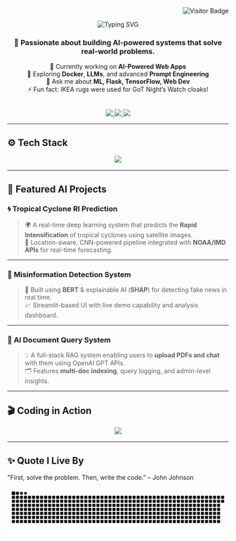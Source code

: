 <!-- Visitor Badge -->
<p align="right">
  <img src="https://visitor-badge.laobi.icu/badge?page_id=vishwab07.vishwab07" alt="Visitor Badge"/>
</p>

<!-- Heading & Intro Animation -->
<div align="center">

  <img src="https://readme-typing-svg.herokuapp.com?font=Fira+Code&size=30&duration=3000&pause=500&center=true&vCenter=true&width=500&height=60&lines=Hi+There+👋;I'm+Vishwa+B;AI+Engineer+%7C+Web+Developer" alt="Typing SVG" />

  <h3>🚀 Passionate about building AI-powered systems that solve real-world problems.</h3>

  <p>
    🔭 Currently working on <b>AI-Powered Web Apps</b> <br>
    🌱 Exploring <b>Docker</b>, <b>LLMs</b>, and advanced <b>Prompt Engineering</b> <br>
    💬 Ask me about <b>ML, Flask, TensorFlow, Web Dev</b> <br>
    ⚡ Fun fact: IKEA rugs were used for GoT Night’s Watch cloaks!
  </p>

  <br/>

  <!-- Social Links -->
  <a href="mailto:b.vishwa0786@gmail.com">
    <img src="https://img.shields.io/badge/Gmail-D14836?style=for-the-badge&logo=gmail&logoColor=white"/>
  </a>
  <a href="https://www.linkedin.com/in/vishwa-b-016476353/">
    <img src="https://img.shields.io/badge/LinkedIn-0A66C2?style=for-the-badge&logo=linkedin&logoColor=white"/>
  </a>
  <a href="https://drive.google.com/file/d/1v9Sg7deXTFLNgdP9Ua_ZXVFDMdZycJeE/view">
    <img src="https://img.shields.io/badge/Resume-FF6F00?style=for-the-badge&logo=readthedocs&logoColor=white"/>
  </a>

</div>

---

## ⚙️ Tech Stack

<div align="center">
  <img src="https://skillicons.dev/icons?i=python,tensorflow,pytorch,flask,react,docker,nodejs,html,css,js,mongodb,git,vscode,figma" />
</div>

---

## 🚀 Featured AI Projects

### 🌀 **Tropical Cyclone RI Prediction**
> 🌍 A real-time deep learning system that predicts the **Rapid Intensification** of tropical cyclones using satellite images.  
> 📡 Location-aware, CNN-powered pipeline integrated with **NOAA/IMD APIs** for real-time forecasting.

---

### 📰 **Misinformation Detection System**
> 🤖 Built using **BERT** & explainable AI (**SHAP**) for detecting fake news in real time.  
> 📈 Streamlit-based UI with live demo capability and analysis dashboard.

---

### 📄 **AI Document Query System**
> 💡 A full-stack RAG system enabling users to **upload PDFs and chat** with them using OpenAI GPT APIs.  
> 🗂️ Features **multi-doc indexing**, query logging, and admin-level insights.

---

## 🎬 Coding in Action

<p align="center">
  <img src="https://media.giphy.com/media/v1.Y2lkPWVjZjA1ZTQ3enVlY2l5cTJxOW8zaXllbnVmd3NwazIyb2V3bmdoNHJoazVldDd6YiZlcD12MV9naWZzX3NlYXJjaCZjdD1n/H03PuVdwREB21ANkLX/giphy.gif" />
  <br/>
</p>

---

## ✨ Quote I Live By

 "First, solve the problem. Then, write the code." – John Johnson



![snake gif](https://github.com/victorvishwa/victorvishwa/blob/output/github-snake-dark.svg)
